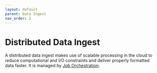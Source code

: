 ```yaml
---
layout: default
parent: Data Ingest
nav_order: 2
---
```


# Distributed Data Ingest

A distributed data ingest makes use of scalable processing in the cloud to reduce computational and I/O constraints and deliver properly formatted data faster. It is managed by [Job Orchestration](orchestration.md).